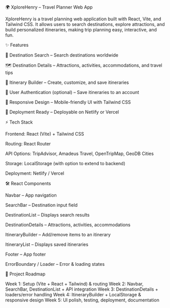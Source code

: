 🌍 XploreHenry – Travel Planner Web App

XploreHenry is a travel planning web application built with React, Vite, and Tailwind CSS.
It allows users to search destinations, explore attractions, and build personalized itineraries, making trip planning easy, interactive, and fun.

✨ Features

🔎 Destination Search – Search destinations worldwide

🗺 Destination Details – Attractions, activities, accommodations, and travel tips

📅 Itinerary Builder – Create, customize, and save itineraries

👤 User Authentication (optional) – Save itineraries to an account

📱 Responsive Design – Mobile-friendly UI with Tailwind CSS

🚀 Deployment Ready – Deployable on Netlify or Vercel

⚡ Tech Stack

Frontend: React (Vite) + Tailwind CSS

Routing: React Router

API Options: TripAdvisor, Amadeus Travel, OpenTripMap, GeoDB Cities

Storage: LocalStorage (with option to extend to backend)

Deployment: Netlify / Vercel

🛠 React Components

Navbar – App navigation

SearchBar – Destination input field

DestinationList – Displays search results

DestinationDetails – Attractions, activities, accommodations

ItineraryBuilder – Add/remove items to an itinerary

ItineraryList – Displays saved itineraries

Footer – App footer

ErrorBoundary / Loader – Error & loading states

📅 Project Roadmap

Week 1: Setup (Vite + React + Tailwind) & routing
Week 2: Navbar, SearchBar, DestinationList + API integration
Week 3: DestinationDetails + loaders/error handling
Week 4: ItineraryBuilder + LocalStorage & responsive design
Week 5: UI polish, testing, deployment, documentation
